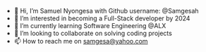 - 👋 Hi, I’m Samuel Nyongesa with Github username: @Samgesah
- 👀 I’m interested in becoming a Full-Stack developer by 2024
- 🌱 I’m currently learning Software Engineering @ALX
- 💞️ I’m looking to collaborate on solving coding projects
- 📫 How to reach me on samgesa@yahoo.com

<!---
Samgesah/Samgesah is a ✨ special ✨ repository because its `README.md` (this file) appears on your GitHub profile.
You can click the Preview link to take a look at your changes.
--->
